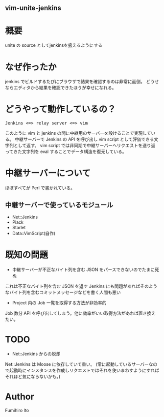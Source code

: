 vim-unite-jenkins
------------------

# 概要

unite の source としてjenkinsを扱えるようにする

# なぜ作ったか

jenkins でビルドするたびにブラウザで結果を確認するのは非常に面倒。
どうせならエディタから結果を確認できたほうが幸せになれる。

# どうやって動作しているの？

<pre>
Jenkins <=> relay server <=> vim
</pre>

このように vim と jenkins の間に中継用のサーバーを設けることで実現している。
中継サーバーで Jenkins の API を呼び出し vim script として評価できる文字列として返す。
vim script では非同期で中継サーバーへリクエストを送り返ってきた文字列を eval することでデータ構造を復元している。

# 中継サーバーについて

ほぼすべてが Perl で書かれている。

## 中継サーバーで使っているモジュール

* Net::Jenkins
* Plack
* Starlet
* Data::VimScript(自作)

# 既知の問題

* 中継サーバーが不正なバイト列を含む JSON をパースできないのでたまに死ぬ

これは不正なバイト列を含む JSON を返す Jenkins にも問題があればそのようなバイト列を含むコミットメッセージなどを書く人間も悪い

* Project 内の Job 一覧を取得する方法が非効率的

Job 数分 API を呼び出してしまう。他に効率がいい取得方法があれば置き換えたい。

# TODO

* Net::Jenkins からの脱却

Net::Jenkins は Moose に依存していて重い。
(常に起動しているサーバーなので起動時にインスタンスを作成しリクエストではそれを使いまわすようにすればそれほど気にならないかも。)

# Author

Fumihiro Ito
